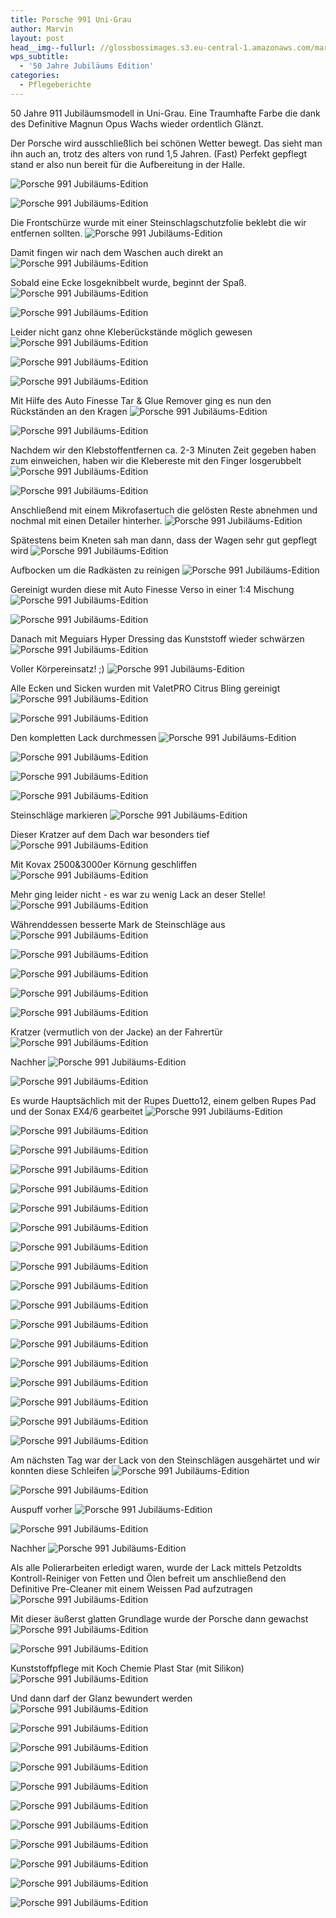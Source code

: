 ```yaml
---
title: Porsche 991 Uni-Grau
author: Marvin
layout: post
head__img--fullurl: //glossbossimages.s3.eu-central-1.amazonaws.com/marvin/porsche991/P1020259.jpg
wps_subtitle:
  - '50 Jahre Jubiläums Edition'
categories:
  - Pflegeberichte
---
```

50 Jahre 911 Jubiläumsmodell in Uni-Grau. Eine Traumhafte Farbe die dank des Definitive Magnun Opus Wachs wieder ordentlich Glänzt.

Der Porsche wird ausschließlich bei schönen Wetter bewegt. Das sieht man ihn auch an, trotz des alters von rund 1,5 Jahren.
(Fast) Perfekt gepflegt stand er also nun bereit für die Aufbereitung in der Halle.

![Porsche 991 Jubiläums-Edition](//glossbossimages.s3.eu-central-1.amazonaws.com/marvin/porsche991/IMG_3696.jpg)


![Porsche 991 Jubiläums-Edition](//glossbossimages.s3.eu-central-1.amazonaws.com/marvin/porsche991/IMG_3698.jpg)

Die Frontschürze wurde mit einer Steinschlagschutzfolie beklebt die wir entfernen sollten.
![Porsche 991 Jubiläums-Edition](//glossbossimages.s3.eu-central-1.amazonaws.com/marvin/porsche991/IMG_3699.jpg)


Damit fingen wir nach dem Waschen auch direkt an
![Porsche 991 Jubiläums-Edition](//glossbossimages.s3.eu-central-1.amazonaws.com/marvin/porsche991/IMG_3702.jpg)

Sobald eine Ecke losgeknibbelt wurde, beginnt der Spaß.
![Porsche 991 Jubiläums-Edition](//glossbossimages.s3.eu-central-1.amazonaws.com/marvin/porsche991/IMG_3703.jpg)


![Porsche 991 Jubiläums-Edition](//glossbossimages.s3.eu-central-1.amazonaws.com/marvin/porsche991/IMG_3704.JPG)

Leider nicht ganz ohne Kleberückstände möglich gewesen
![Porsche 991 Jubiläums-Edition](//glossbossimages.s3.eu-central-1.amazonaws.com/marvin/porsche991/IMG_3705.JPG)


![Porsche 991 Jubiläums-Edition](//glossbossimages.s3.eu-central-1.amazonaws.com/marvin/porsche991/IMG_3706.JPG)


![Porsche 991 Jubiläums-Edition](//glossbossimages.s3.eu-central-1.amazonaws.com/marvin/porsche991/IMG_3707.JPG)

Mit Hilfe des Auto Finesse Tar & Glue Remover ging es nun den Rückständen an den Kragen
![Porsche 991 Jubiläums-Edition](//glossbossimages.s3.eu-central-1.amazonaws.com/marvin/porsche991/IMG_3708.JPG)


![Porsche 991 Jubiläums-Edition](//glossbossimages.s3.eu-central-1.amazonaws.com/marvin/porsche991/IMG_3709.JPG)

Nachdem wir den Klebstoffentfernen ca. 2-3 Minuten Zeit gegeben haben zum einweichen, haben wir die Klebereste mit den Finger losgerubbelt
![Porsche 991 Jubiläums-Edition](//glossbossimages.s3.eu-central-1.amazonaws.com/marvin/porsche991/IMG_3710.JPG)


![Porsche 991 Jubiläums-Edition](//glossbossimages.s3.eu-central-1.amazonaws.com/marvin/porsche991/IMG_3711.JPG)

Anschließend mit einem Mikrofasertuch die gelösten Reste abnehmen und nochmal mit einen Detailer hinterher.
![Porsche 991 Jubiläums-Edition](//glossbossimages.s3.eu-central-1.amazonaws.com/marvin/porsche991/IMG_3712.jpg)

Spätestens beim Kneten sah man dann, dass der Wagen sehr gut gepflegt wird
![Porsche 991 Jubiläums-Edition](//glossbossimages.s3.eu-central-1.amazonaws.com/marvin/porsche991/IMG_3714.jpg)

Aufbocken um die Radkästen zu reinigen
![Porsche 991 Jubiläums-Edition](//glossbossimages.s3.eu-central-1.amazonaws.com/marvin/porsche991/IMG_3715.jpg)

Gereinigt wurden diese mit Auto Finesse Verso in einer 1:4 Mischung
![Porsche 991 Jubiläums-Edition](//glossbossimages.s3.eu-central-1.amazonaws.com/marvin/porsche991/IMG_3716.JPG)


![Porsche 991 Jubiläums-Edition](//glossbossimages.s3.eu-central-1.amazonaws.com/marvin/porsche991/IMG_3717.JPG)

Danach mit Meguiars Hyper Dressing das Kunststoff wieder schwärzen
![Porsche 991 Jubiläums-Edition](//glossbossimages.s3.eu-central-1.amazonaws.com/marvin/porsche991/IMG_3718.jpg)

Voller Körpereinsatz! ;)
![Porsche 991 Jubiläums-Edition](//glossbossimages.s3.eu-central-1.amazonaws.com/marvin/porsche991/IMG_3719.JPG)

Alle Ecken und Sicken wurden mit ValetPRO Citrus Bling gereinigt
![Porsche 991 Jubiläums-Edition](//glossbossimages.s3.eu-central-1.amazonaws.com/marvin/porsche991/IMG_3723.jpg)


![Porsche 991 Jubiläums-Edition](//glossbossimages.s3.eu-central-1.amazonaws.com/marvin/porsche991/IMG_3725.jpg)

Den kompletten Lack durchmessen
![Porsche 991 Jubiläums-Edition](//glossbossimages.s3.eu-central-1.amazonaws.com/marvin/porsche991/IMG_3743.JPG)


![Porsche 991 Jubiläums-Edition](//glossbossimages.s3.eu-central-1.amazonaws.com/marvin/porsche991/IMG_3744.JPG)


![Porsche 991 Jubiläums-Edition](//glossbossimages.s3.eu-central-1.amazonaws.com/marvin/porsche991/IMG_3745.JPG)


![Porsche 991 Jubiläums-Edition](//glossbossimages.s3.eu-central-1.amazonaws.com/marvin/porsche991/IMG_3746.JPG)

Steinschläge markieren
![Porsche 991 Jubiläums-Edition](//glossbossimages.s3.eu-central-1.amazonaws.com/marvin/porsche991/IMG_3726.jpg)

Dieser Kratzer auf dem Dach war besonders tief
![Porsche 991 Jubiläums-Edition](//glossbossimages.s3.eu-central-1.amazonaws.com/marvin/porsche991/IMG_3727.jpg)

Mit Kovax 2500&3000er Körnung geschliffen
![Porsche 991 Jubiläums-Edition](//glossbossimages.s3.eu-central-1.amazonaws.com/marvin/porsche991/IMG_3728.jpg)

Mehr ging leider nicht - es war zu wenig Lack an deser Stelle!
![Porsche 991 Jubiläums-Edition](//glossbossimages.s3.eu-central-1.amazonaws.com/marvin/porsche991/IMG_3733.jpg)

Währenddessen besserte Mark de Steinschläge aus
![Porsche 991 Jubiläums-Edition](//glossbossimages.s3.eu-central-1.amazonaws.com/marvin/porsche991/IMG_3729.jpg)

![Porsche 991 Jubiläums-Edition](//glossbossimages.s3.eu-central-1.amazonaws.com/marvin/porsche991/IMG_3730.jpg)


![Porsche 991 Jubiläums-Edition](//glossbossimages.s3.eu-central-1.amazonaws.com/marvin/porsche991/IMG_3734.jpg)


![Porsche 991 Jubiläums-Edition](//glossbossimages.s3.eu-central-1.amazonaws.com/marvin/porsche991/IMG_3735.jpg)


![Porsche 991 Jubiläums-Edition](//glossbossimages.s3.eu-central-1.amazonaws.com/marvin/porsche991/IMG_3736.jpg)

Kratzer (vermutlich von der Jacke) an der Fahrertür
![Porsche 991 Jubiläums-Edition](//glossbossimages.s3.eu-central-1.amazonaws.com/marvin/porsche991/IMG_3738.JPG)

Nachher
![Porsche 991 Jubiläums-Edition](//glossbossimages.s3.eu-central-1.amazonaws.com/marvin/porsche991/IMG_3739.JPG)


![Porsche 991 Jubiläums-Edition](//glossbossimages.s3.eu-central-1.amazonaws.com/marvin/porsche991/IMG_3740.JPG)

Es wurde Hauptsächlich mit der Rupes Duetto12, einem gelben Rupes Pad und der Sonax EX4/6 gearbeitet
![Porsche 991 Jubiläums-Edition](//glossbossimages.s3.eu-central-1.amazonaws.com/marvin/porsche991/IMG_3747.JPG)


![Porsche 991 Jubiläums-Edition](//glossbossimages.s3.eu-central-1.amazonaws.com/marvin/porsche991/IMG_3748.JPG)


![Porsche 991 Jubiläums-Edition](//glossbossimages.s3.eu-central-1.amazonaws.com/marvin/porsche991/IMG_3749.jpg)


![Porsche 991 Jubiläums-Edition](//glossbossimages.s3.eu-central-1.amazonaws.com/marvin/porsche991/IMG_3750.jpg)


![Porsche 991 Jubiläums-Edition](//glossbossimages.s3.eu-central-1.amazonaws.com/marvin/porsche991/IMG_3751.JPG)


![Porsche 991 Jubiläums-Edition](//glossbossimages.s3.eu-central-1.amazonaws.com/marvin/porsche991/IMG_3752.JPG)


![Porsche 991 Jubiläums-Edition](//glossbossimages.s3.eu-central-1.amazonaws.com/marvin/porsche991/IMG_3755.JPG)


![Porsche 991 Jubiläums-Edition](//glossbossimages.s3.eu-central-1.amazonaws.com/marvin/porsche991/IMG_3756.JPG)


![Porsche 991 Jubiläums-Edition](//glossbossimages.s3.eu-central-1.amazonaws.com/marvin/porsche991/IMG_3757.jpg)


![Porsche 991 Jubiläums-Edition](//glossbossimages.s3.eu-central-1.amazonaws.com/marvin/porsche991/IMG_3759.JPG)


![Porsche 991 Jubiläums-Edition](//glossbossimages.s3.eu-central-1.amazonaws.com/marvin/porsche991/IMG_3762.JPG)


![Porsche 991 Jubiläums-Edition](//glossbossimages.s3.eu-central-1.amazonaws.com/marvin/porsche991/IMG_3763.JPG)


![Porsche 991 Jubiläums-Edition](//glossbossimages.s3.eu-central-1.amazonaws.com/marvin/porsche991/IMG_3764.JPG)


![Porsche 991 Jubiläums-Edition](//glossbossimages.s3.eu-central-1.amazonaws.com/marvin/porsche991/IMG_3765.JPG)


![Porsche 991 Jubiläums-Edition](//glossbossimages.s3.eu-central-1.amazonaws.com/marvin/porsche991/IMG_3767.jpg)


![Porsche 991 Jubiläums-Edition](//glossbossimages.s3.eu-central-1.amazonaws.com/marvin/porsche991/IMG_3768.jpg)


![Porsche 991 Jubiläums-Edition](//glossbossimages.s3.eu-central-1.amazonaws.com/marvin/porsche991/IMG_3769.JPG)


![Porsche 991 Jubiläums-Edition](//glossbossimages.s3.eu-central-1.amazonaws.com/marvin/porsche991/IMG_3771.JPG)

Am nächsten Tag war der Lack von den Steinschlägen ausgehärtet und wir konnten diese Schleifen
![Porsche 991 Jubiläums-Edition](//glossbossimages.s3.eu-central-1.amazonaws.com/marvin/porsche991/IMG_3773.jpg)


![Porsche 991 Jubiläums-Edition](//glossbossimages.s3.eu-central-1.amazonaws.com/marvin/porsche991/IMG_3774.jpg)

Auspuff vorher
![Porsche 991 Jubiläums-Edition](//glossbossimages.s3.eu-central-1.amazonaws.com/marvin/porsche991/IMG_3775.jpg)


![Porsche 991 Jubiläums-Edition](//glossbossimages.s3.eu-central-1.amazonaws.com/marvin/porsche991/IMG_3779.jpg)

Nachher
![Porsche 991 Jubiläums-Edition](//glossbossimages.s3.eu-central-1.amazonaws.com/marvin/porsche991/IMG_3776.jpg)

Als alle Polierarbeiten erledigt waren, wurde der Lack mittels Petzoldts Kontroll-Reiniger von Fetten und Ölen befreit um anschließend den Definitive Pre-Cleaner mit einem Weissen Pad aufzutragen
![Porsche 991 Jubiläums-Edition](//glossbossimages.s3.eu-central-1.amazonaws.com/marvin/porsche991/IMG_3781.jpg)

Mit dieser äußerst glatten Grundlage wurde der Porsche dann gewachst
![Porsche 991 Jubiläums-Edition](//glossbossimages.s3.eu-central-1.amazonaws.com/marvin/porsche991/IMG_3783.JPG)


![Porsche 991 Jubiläums-Edition](//glossbossimages.s3.eu-central-1.amazonaws.com/marvin/porsche991/IMG_3786.jpg)

Kunststoffpflege mit Koch Chemie Plast Star (mit Silikon)
![Porsche 991 Jubiläums-Edition](//glossbossimages.s3.eu-central-1.amazonaws.com/marvin/porsche991/IMG_3787.jpg)

Und dann darf der Glanz bewundert werden
![Porsche 991 Jubiläums-Edition](//glossbossimages.s3.eu-central-1.amazonaws.com/marvin/porsche991/IMG_3788.jpg)


![Porsche 991 Jubiläums-Edition](//glossbossimages.s3.eu-central-1.amazonaws.com/marvin/porsche991/IMG_3789.jpg)


![Porsche 991 Jubiläums-Edition](//glossbossimages.s3.eu-central-1.amazonaws.com/marvin/porsche991/IMG_3790.jpg)


![Porsche 991 Jubiläums-Edition](//glossbossimages.s3.eu-central-1.amazonaws.com/marvin/porsche991/IMG_3791.jpg)


![Porsche 991 Jubiläums-Edition](//glossbossimages.s3.eu-central-1.amazonaws.com/marvin/porsche991/IMG_3792.jpg)

![Porsche 991 Jubiläums-Edition](//glossbossimages.s3.eu-central-1.amazonaws.com/marvin/porsche991/P1020253.JPG)


![Porsche 991 Jubiläums-Edition](//glossbossimages.s3.eu-central-1.amazonaws.com/marvin/porsche991/P1020254.JPG)


![Porsche 991 Jubiläums-Edition](//glossbossimages.s3.eu-central-1.amazonaws.com/marvin/porsche991/P1020255.JPG)



![Porsche 991 Jubiläums-Edition](//glossbossimages.s3.eu-central-1.amazonaws.com/marvin/porsche991/P1020262.JPG)


![Porsche 991 Jubiläums-Edition](//glossbossimages.s3.eu-central-1.amazonaws.com/marvin/porsche991/P1020263.JPG)


![Porsche 991 Jubiläums-Edition](//glossbossimages.s3.eu-central-1.amazonaws.com/marvin/porsche991/P1020264.JPG)



